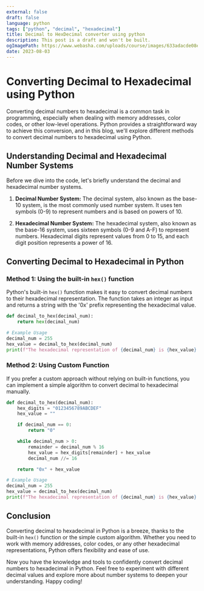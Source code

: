 ```yaml
---
external: false
draft: false
language: python
tags: ["python", "decimal", "hexadecimal"]
title: Decimal to HexDecimal converter using python
description: This post is a draft and won't be built.
ogImagePath: https://www.webasha.com/uploads/course/images/633adacde08e81664801485.python-Training-and-certification.jpg
date: 2023-08-03
---
```

# Converting Decimal to Hexadecimal using Python

Converting decimal numbers to hexadecimal is a common task in programming, especially when dealing with memory addresses, color codes, or other low-level operations. Python provides a straightforward way to achieve this conversion, and in this blog, we'll explore different methods to convert decimal numbers to hexadecimal using Python.

## Understanding Decimal and Hexadecimal Number Systems

Before we dive into the code, let's briefly understand the decimal and hexadecimal number systems.

1. **Decimal Number System:** The decimal system, also known as the base-10 system, is the most commonly used number system. It uses ten symbols (0-9) to represent numbers and is based on powers of 10.

2. **Hexadecimal Number System:** The hexadecimal system, also known as the base-16 system, uses sixteen symbols (0-9 and A-F) to represent numbers. Hexadecimal digits represent values from 0 to 15, and each digit position represents a power of 16.

## Converting Decimal to Hexadecimal in Python

### Method 1: Using the built-in `hex()` function

Python's built-in `hex()` function makes it easy to convert decimal numbers to their hexadecimal representation. The function takes an integer as input and returns a string with the '0x' prefix representing the hexadecimal value.

```python
def decimal_to_hex(decimal_num):
    return hex(decimal_num)

# Example Usage
decimal_num = 255
hex_value = decimal_to_hex(decimal_num)
print(f"The hexadecimal representation of {decimal_num} is {hex_value}.")
```

### Method 2: Using Custom Function

If you prefer a custom approach without relying on built-in functions, you can implement a simple algorithm to convert decimal to hexadecimal manually.

```python
def decimal_to_hex(decimal_num):
    hex_digits = "0123456789ABCDEF"
    hex_value = ""

    if decimal_num == 0:
        return "0"

    while decimal_num > 0:
        remainder = decimal_num % 16
        hex_value = hex_digits[remainder] + hex_value
        decimal_num //= 16

    return "0x" + hex_value

# Example Usage
decimal_num = 255
hex_value = decimal_to_hex(decimal_num)
print(f"The hexadecimal representation of {decimal_num} is {hex_value}.")
```

## Conclusion

Converting decimal to hexadecimal in Python is a breeze, thanks to the built-in `hex()` function or the simple custom algorithm. Whether you need to work with memory addresses, color codes, or any other hexadecimal representations, Python offers flexibility and ease of use.

Now you have the knowledge and tools to confidently convert decimal numbers to hexadecimal in Python. Feel free to experiment with different decimal values and explore more about number systems to deepen your understanding. Happy coding!